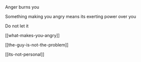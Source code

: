 ---
---

Anger burns you 

Something making you angry means its exerting power over you 

Do not let it 

[[what-makes-you-angry]]

[[the-guy-is-not-the-problem]]

[[its-not-personal]]

